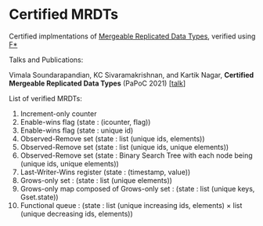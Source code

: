 # Certified MRDTs

Certified implmentations of [Mergeable Replicated Data Types](https://dl.acm.org/doi/10.1145/3360580), verified using [F*](https://www.fstar-lang.org/)


Talks and Publications:

Vimala Soundarapandian, KC Sivaramakrishnan, and Kartik Nagar, **Certified Mergeable Replicated Data Types** (PaPoC 2021) [[talk](https://youtu.be/6TTRv5rLI-8)]

List of verified MRDTs:

1. Increment-only counter
2. Enable-wins flag (state : (icounter, flag))
3. Enable-wins flag (state : unique id)
4. Observed-Remove set (state : list (unique ids, elements))
5. Observed-Remove set (state : list (unique ids, unique elements))
6. Observed-Remove set (state : Binary Search Tree with each node being (unique ids, unique elements))
7. Last-Writer-Wins register (state : (timestamp, value))
8. Grows-only set : (state : list (unique elements))
9. Grows-only map composed of Grows-only set : (state : list (unique keys, Gset.state))
10. Functional queue : (state : list (unique increasing ids, elements) × list (unique decreasing ids, elements))
